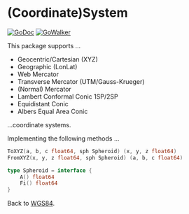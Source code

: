 # (Coordinate)System

[![GoDoc](http://img.shields.io/badge/godoc-reference-5272B4.svg?style=flat-square)](https://godoc.org/github.com/wroge/wgs84/system)
[![GoWalker](https://img.shields.io/badge/Go_Walker-Doc-blue.svg?style=flat-square)](https://gowalker.org/github.com/wroge/wgs84/system)

This package supports ...

- Geocentric/Cartesian (XYZ)
- Geographic (LonLat)
- Web Mercator
- Transverse Mercator (UTM/Gauss-Krueger)
- (Normal) Mercator
- Lambert Conformal Conic 1SP/2SP
- Equidistant Conic
- Albers Equal Area Conic

...coordinate systems.

Implementing the following methods ...

```go
ToXYZ(a, b, c float64, sph Spheroid) (x, y, z float64)
FromXYZ(x, y, z float64, sph Spheroid) (a, b, c float64)

type Spheroid = interface {
    A() float64
    Fi() float64
}
```

Back to [WGS84](https://github.com/wroge/wgs84).